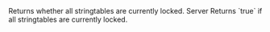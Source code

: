 <function name="IsLocked" parent="stringtable" type="libraryfunc">
	<description>
		Returns whether all stringtables are currently locked.
	</description>
	<realm>Server</realm>
	<rets>
		<ret name="locked" type="boolean">Returns `true` if all stringtables are currently locked.</ret>
	</rets>
</function>